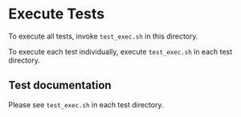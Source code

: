 Execute Tests
=============

To execute all tests, invoke `test_exec.sh` in this directory.

To execute each test individually, execute `test_exec.sh` in each test
directory.

Test documentation
------------------

Please see `test_exec.sh` in each test directory.
